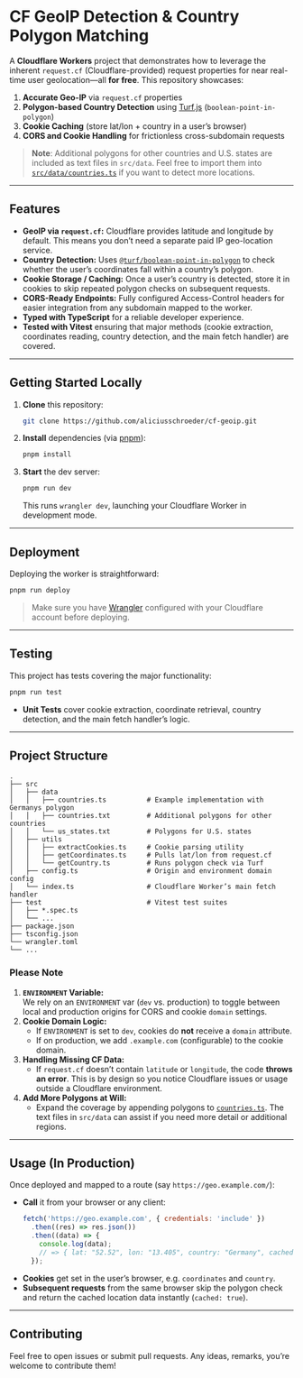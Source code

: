 # CF GeoIP Detection & Country Polygon Matching

A **Cloudflare Workers** project that demonstrates how to leverage the inherent `request.cf` (Cloudflare-provided) request properties for near real-time user geolocation—all **for free**. This repository showcases:

1. **Accurate Geo-IP** via `request.cf` properties
2. **Polygon-based Country Detection** using [Turf.js](https://turfjs.org/) (`boolean-point-in-polygon`)
3. **Cookie Caching** (store lat/lon + country in a user’s browser)
4. **CORS and Cookie Handling** for frictionless cross-subdomain requests

> **Note**: Additional polygons for other countries and U.S. states are included as text files in `src/data`. Feel free to import them into [`src/data/countries.ts`](./src/data/countries.ts) if you want to detect more locations.

---

## Features

- **GeoIP via `request.cf`:** Cloudflare provides latitude and longitude by default. This means you don’t need a separate paid IP geo-location service.
- **Country Detection:** Uses [`@turf/boolean-point-in-polygon`](https://github.com/Turfjs/turf/blob/master/packages/turf-boolean-point-in-polygon) to check whether the user’s coordinates fall within a country’s polygon.
- **Cookie Storage / Caching:** Once a user’s country is detected, store it in cookies to skip repeated polygon checks on subsequent requests.
- **CORS-Ready Endpoints:** Fully configured Access-Control headers for easier integration from any subdomain mapped to the worker.
- **Typed with TypeScript** for a reliable developer experience.
- **Tested with Vitest** ensuring that major methods (cookie extraction, coordinates reading, country detection, and the main fetch handler) are covered.

---

## Getting Started Locally

1. **Clone** this repository:
   ```bash
   git clone https://github.com/aliciusschroeder/cf-geoip.git
   ```
2. **Install** dependencies (via [pnpm](https://pnpm.io/)):
   ```bash
   pnpm install
   ```
3. **Start** the dev server:
   ```bash
   pnpm run dev
   ```
   This runs `wrangler dev`, launching your Cloudflare Worker in development mode.

---

## Deployment

Deploying the worker is straightforward:

```bash
pnpm run deploy
```

> Make sure you have [Wrangler](https://developers.cloudflare.com/workers/wrangler) configured with your Cloudflare account before deploying.

---

## Testing

This project has tests covering the major functionality:

```bash
pnpm run test
```

- **Unit Tests** cover cookie extraction, coordinate retrieval, country detection, and the main fetch handler’s logic.

---

## Project Structure

```
.
├── src
│   ├── data
│   │   ├── countries.ts          # Example implementation with Germanys polygon
│   │   ├── countries.txt         # Additional polygons for other countries
│   │   └── us_states.txt         # Polygons for U.S. states
│   ├── utils
│   │   ├── extractCookies.ts     # Cookie parsing utility
│   │   ├── getCoordinates.ts     # Pulls lat/lon from request.cf
│   │   └── getCountry.ts         # Runs polygon check via Turf
│   ├── config.ts                 # Origin and environment domain config
│   └── index.ts                  # Cloudflare Worker’s main fetch handler
├── test                          # Vitest test suites
│   ├── *.spec.ts
│   └── ...
├── package.json
├── tsconfig.json
└── wrangler.toml
└── ...
```

### Please Note

1. **`ENVIRONMENT` Variable:**  
   We rely on an `ENVIRONMENT` var (`dev` vs. production) to toggle between local and production origins for CORS and cookie `domain` settings.
2. **Cookie Domain Logic:**
   - If `ENVIRONMENT` is set to `dev`, cookies do **not** receive a `domain` attribute.
   - If on production, we add `.example.com` (configurable) to the cookie domain.
3. **Handling Missing CF Data:**
   - If `request.cf` doesn’t contain `latitude` or `longitude`, the code **throws an error**. This is by design so you notice Cloudflare issues or usage outside a Cloudflare environment.
4. **Add More Polygons at Will:**
   - Expand the coverage by appending polygons to [`countries.ts`](./src/data/countries.ts). The text files in `src/data` can assist if you need more detail or additional regions.

---

## Usage (In Production)

Once deployed and mapped to a route (say `https://geo.example.com/`):

- **Call** it from your browser or any client:
  ```js
  fetch('https://geo.example.com', { credentials: 'include' })
    .then((res) => res.json())
    .then((data) => {
      console.log(data);
      // => { lat: "52.52", lon: "13.405", country: "Germany", cached: false }
    });
  ```
- **Cookies** get set in the user’s browser, e.g. `coordinates` and `country`.
- **Subsequent requests** from the same browser skip the polygon check and return the cached location data instantly (`cached: true`).

---

## Contributing

Feel free to open issues or submit pull requests. Any ideas, remarks, you’re welcome to contribute them!
